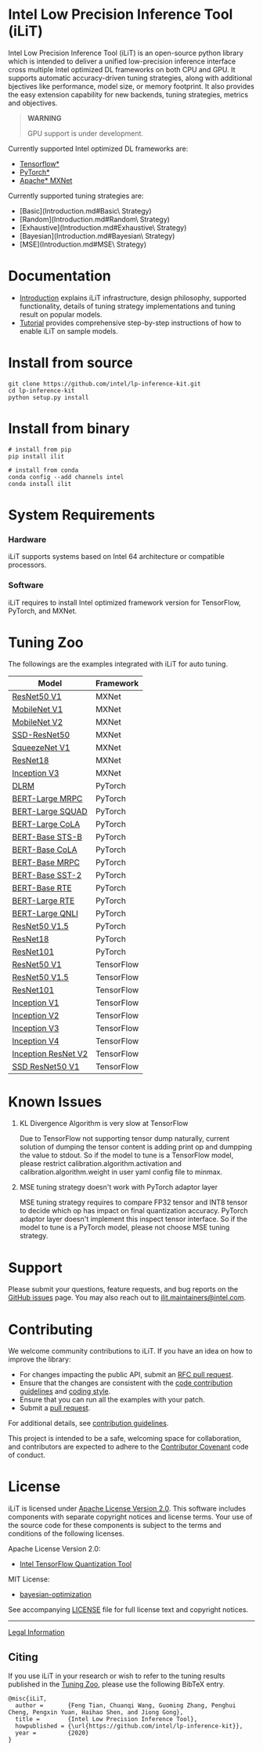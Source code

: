 Intel Low Precision Inference Tool (iLiT)
=========================================

Intel Low Precision Inference Tool (iLiT) is an open-source python library which is intended to deliver a unified low-precision inference interface cross multiple Intel optimized DL frameworks on both CPU and GPU. It supports automatic accuracy-driven tuning strategies, along with additional bjectives like performance, model size, or memory footprint. It also provides the easy extension capability for new backends, tuning strategies, metrics and objectives.

> **WARNING**
>
> GPU support is under development.

Currently supported Intel optimized DL frameworks are:
* [Tensorflow\*](https://www.tensorflow.org)
* [PyTorch\*](https://pytorch.org/)
* [Apache\* MXNet](https://mxnet.apache.org)

Currently supported tuning strategies are:
* [Basic](Introduction.md#Basic\ Strategy)
* [Random](Introduction.md#Random\ Strategy)
* [Exhaustive](Introduction.md#Exhaustive\ Strategy)
* [Bayesian](Introduction.md#Bayesian\ Strategy)
* [MSE](Introduction.md#MSE\ Strategy)


# Documentation

* [Introduction](docs/introduction.md) explains iLiT infrastructure, design philosophy, supported functionality, details of tuning strategy implementations and tuning result on popular models.
* [Tutorial](docs/tutorial.md) provides
comprehensive step-by-step instructions of how to enable iLiT on sample models.

# Install from source 

  ```Shell
  git clone https://github.com/intel/lp-inference-kit.git
  cd lp-inference-kit
  python setup.py install
  ```

# Install from binary

  ```Shell
  # install from pip
  pip install ilit

  # install from conda
  conda config --add channels intel
  conda install ilit
  ```

# System Requirements

### Hardware

iLiT supports systems based on Intel 64 architecture or compatible processors.

### Software

iLiT requires to install Intel optimized framework version for TensorFlow, PyTorch, and MXNet.

# Tuning Zoo

The followings are the examples integrated with iLiT for auto tuning.

| Model                                                                  | Framework  |
|------------------------------------------------------------------------|------------|
| [ResNet50 V1](examples/mxnet/cnn/README.md)                            | MXNet      |
| [MobileNet V1](examples/mxnet/cnn/README.md)                           | MXNet      |
| [MobileNet V2](examples/mxnet/cnn/README.md)                           | MXNet      |
| [SSD-ResNet50](examples/mxnet/object_detection/README.md)              | MXNet      |
| [SqueezeNet V1](examples/mxnet/cnn/README.md)                          | MXNet      |
| [ResNet18](examples/mxnet/cnn/README.md)                               | MXNet      |
| [Inception V3](examples/mxnet/cnn/README.md)                           | MXNet      |
| [DLRM](examples/pytorch/dlrm/DLRM_README.md)                           | PyTorch    |
| [BERT-Large MRPC](examples/pytorch/dlrm/DLRM_README.md)                | PyTorch    |
| [BERT-Large SQUAD](examples/pytorch/bert/BERT_README.md)               | PyTorch    |
| [BERT-Large CoLA](examples/pytorch/bert/BERT_README.md)                | PyTorch    |
| [BERT-Base STS-B](examples/pytorch/bert/BERT_README.md)                | PyTorch    |
| [BERT-Base CoLA](examples/pytorch/bert/BERT_README.md)                 | PyTorch    |
| [BERT-Base MRPC](examples/pytorch/bert/BERT_README.md)                 | PyTorch    |
| [BERT-Base SST-2](examples/pytorch/bert/BERT_README.md)                | PyTorch    |
| [BERT-Base RTE](examples/pytorch/bert/BERT_README.md)                  | PyTorch    |
| [BERT-Large RTE](examples/pytorch/bert/BERT_README.md)                 | PyTorch    |
| [BERT-Large QNLI](examples/pytorch/bert/BERT_README.md)                | PyTorch    |
| [ResNet50 V1.5](examples/pytorch/resnet/README.md)                     | PyTorch    |
| [ResNet18](examples/pytorch/resnet/README.md)                          | PyTorch    |
| [ResNet101](examples/pytorch/resnet/README.md)                         | PyTorch    |
| [ResNet50 V1](examples/tensorflow/image_recognition/README.md)         | TensorFlow |
| [ResNet50 V1.5](examples/tensorflow/image_recognition/README.md)       | TensorFlow |
| [ResNet101](examples/tensorflow/image_recognition/README.md)           | TensorFlow |
| [Inception V1](examples/tensorflow/image_recognition/README.md)        | TensorFlow |
| [Inception V2](examples/tensorflow/image_recognition/README.md)        | TensorFlow |
| [Inception V3](examples/tensorflow/image_recognition/README.md)        | TensorFlow |
| [Inception V4](examples/tensorflow/image_recognition/README.md)        | TensorFlow |
| [Inception ResNet V2](examples/tensorflow/image_recognition/README.md) | TensorFlow |
| [SSD ResNet50 V1](examples/tensorflow/object_detection/README.md)      | TensorFlow |


# Known Issues

1. KL Divergence Algorithm is very slow at TensorFlow

   Due to TensorFlow not supporting tensor dump naturally, current solution of dumping the tensor content is adding print op and dumpping the value to stdout. So if the model to tune is a TensorFlow model, please restrict calibration.algorithm.activation and calibration.algorithm.weight in user yaml config file to minmax.

2. MSE tuning strategy doesn't work with PyTorch adaptor layer

   MSE tuning strategy requires to compare FP32 tensor and INT8 tensor to decide which op has impact on final quantization accuracy. PyTorch adaptor layer doesn't implement this inspect tensor interface. So if the model to tune is a PyTorch model, please not choose MSE tuning strategy.

# Support

Please submit your questions, feature requests, and bug reports on the
[GitHub issues](https://github.com/intel/lp-inference-kit/issues) page. You may also reach out to ilit.maintainers@intel.com.

# Contributing

We welcome community contributions to iLiT. If you have an idea on how
to improve the library:

* For changes impacting the public API, submit
  an [RFC pull request](CONTRIBUTING.md#RFC_pull_requests).
* Ensure that the changes are consistent with the
 [code contribution guidelines](CONTRIBUTING.md#code_contribution_guidelines)
 and [coding style](CONTRIBUTING.md#coding_style).
* Ensure that you can run all the examples with your patch.
* Submit a [pull request](https://github.com/intel/lp-inference-kit/pulls).

For additional details, see [contribution guidelines](CONTRIBUTING.md).

This project is intended to be a safe, welcoming space for collaboration, and
contributors are expected to adhere to the
[Contributor Covenant](CODE_OF_CONDUCT.md) code of conduct.

# License

iLiT is licensed under
[Apache License Version 2.0](http://www.apache.org/licenses/LICENSE-2.0).  This
software includes components with separate copyright notices and license
terms. Your use of the source code for these components is subject to the terms
and conditions of the following licenses.

Apache License Version 2.0:
* [Intel TensorFlow Quantization Tool](https://github.com/IntelAI/tools)

MIT License:
* [bayesian-optimization](https://github.com/fmfn/BayesianOptimization)

See accompanying [LICENSE](LICENSE) file for full license text and copyright notices.

--------

[Legal Information](legal_information.md)

## Citing

If you use iLiT in your research or wish to refer to the tuning results published in the [Tuning Zoo](#tuning-zoo), please use the following BibTeX entry.

```
@misc{iLiT,
  author =       {Feng Tian, Chuanqi Wang, Guoming Zhang, Penghui Cheng, Pengxin Yuan, Haihao Shen, and Jiong Gong},
  title =        {Intel Low Precision Inference Tool},
  howpublished = {\url{https://github.com/intel/lp-inference-kit}},
  year =         {2020}
}
```
